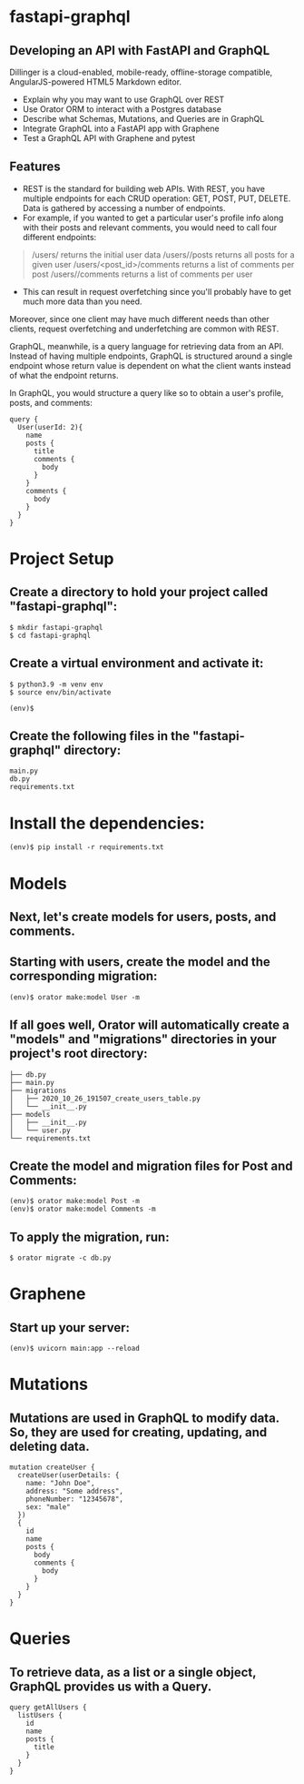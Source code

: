 # fastapi-graphql
## Developing an API with FastAPI and GraphQL

Dillinger is a cloud-enabled, mobile-ready, offline-storage compatible,
AngularJS-powered HTML5 Markdown editor.

- Explain why you may want to use GraphQL over REST
- Use Orator ORM to interact with a Postgres database
- Describe what Schemas, Mutations, and Queries are in GraphQL
- Integrate GraphQL into a FastAPI app with Graphene
- Test a GraphQL API with Graphene and pytest

## Features
- REST is the standard for building web APIs. With REST, you have multiple endpoints for each CRUD operation: GET, POST, PUT, DELETE. Data is gathered by accessing a number of endpoints.
- For example, if you wanted to get a particular user's profile info along with their posts and relevant comments, you would need to call four different endpoints:

> /users/<id> returns the initial user data
> /users/<id>/posts returns all posts for a given user
> /users/<post_id>/comments returns a list of comments per post
> /users/<id>/comments returns a list of comments per user
- This can result in request overfetching since you'll probably have to get much more data than you need.

Moreover, since one client may have much different needs than other clients, request overfetching and underfetching are common with REST.

GraphQL, meanwhile, is a query language for retrieving data from an API. Instead of having multiple endpoints, GraphQL is structured around a single endpoint whose return value is dependent on what the client wants instead of what the endpoint returns.

In GraphQL, you would structure a query like so to obtain a user's profile, posts, and comments:
```
query {
  User(userId: 2){
    name
    posts {
      title
      comments {
        body
      }
    }
    comments {
      body
    }
  }
}
```
# Project Setup
## Create a directory to hold your project called "fastapi-graphql":
```
$ mkdir fastapi-graphql
$ cd fastapi-graphql
```
## Create a virtual environment and activate it:
```
$ python3.9 -m venv env
$ source env/bin/activate

(env)$
```
## Create the following files in the "fastapi-graphql" directory:
```
main.py
db.py
requirements.txt
```
# Install the dependencies:
```
(env)$ pip install -r requirements.txt
```
# Models
## Next, let's create models for users, posts, and comments.
## Starting with users, create the model and the corresponding migration:
```
(env)$ orator make:model User -m

```
## If all goes well, Orator will automatically create a "models" and "migrations" directories in your project's root directory:

```
├── db.py
├── main.py
├── migrations
│   ├── 2020_10_26_191507_create_users_table.py
│   └── __init__.py
├── models
│   ├── __init__.py
│   └── user.py
└── requirements.txt
```
## Create the model and migration files for Post and Comments:

```
(env)$ orator make:model Post -m
(env)$ orator make:model Comments -m
```

## To apply the migration, run:
```
$ orator migrate -c db.py
```
# Graphene
## Start up your server:
```
(env)$ uvicorn main:app --reload
```
# Mutations
## Mutations are used in GraphQL to modify data. So, they are used for creating, updating, and deleting data.

```
mutation createUser {
  createUser(userDetails: {
    name: "John Doe",
    address: "Some address",
    phoneNumber: "12345678",
    sex: "male"
  })
  {
    id
    name
    posts {
      body
      comments {
        body
      }
    }
  }
}
```

# Queries
## To retrieve data, as a list or a single object, GraphQL provides us with a Query.
```
query getAllUsers {
  listUsers {
    id
    name
    posts {
      title
    }
  }
}
```
